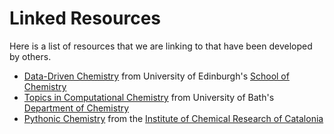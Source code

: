 # Linked Resources

Here is a list of resources that we are linking to that have been developed by others. 

- [Data-Driven Chemistry](https://github.com/Edinburgh-Chemistry-Teaching/Data-driven-chemistry) from University of Edinburgh's [School of Chemistry](https://chem.ed.ac.uk)
- [Topics in Computational Chemistry](https://github.com/pythoninchemistry/ch40208) from University of Bath's [Department of Chemistry](https://www.bath.ac.uk/departments/department-of-chemistry/)
- [Pythonic Chemistry](https://github.com/jherasdo/pythonic-chemistry) from the [Institute of Chemical Research of Catalonia](https://www.iciq.org/)
